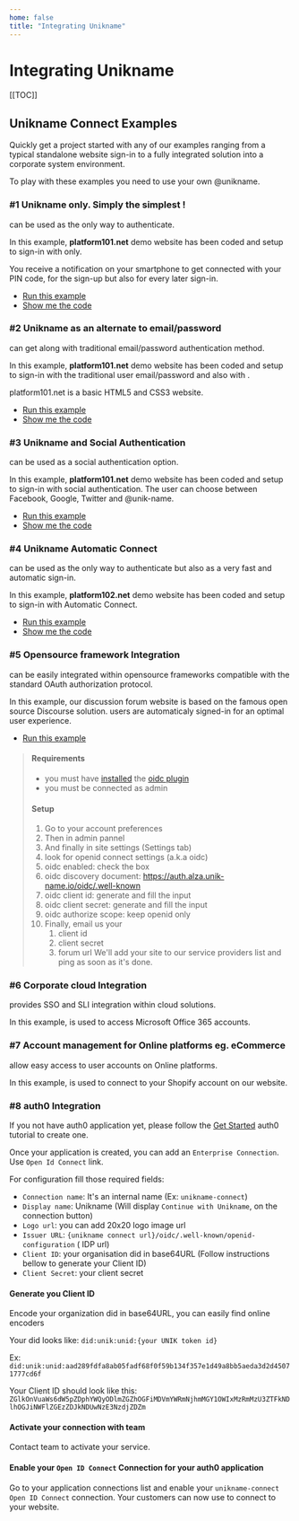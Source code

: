 ```yaml
---
home: false
title: "Integrating Unikname"
---
```


# Integrating Unikname

[[TOC]]

## Unikname Connect Examples

Quickly get a project started with any of our examples ranging from a typical standalone website sign-in to a fully integrated solution into a corporate system environment.

To play with these examples you need to use your own @unikname.

### #1 Unikname only. Simply the simplest !

<Uniknameconnect/> can be used as the only way to authenticate.

In this example, **platform101.net** demo website has been coded and setup to sign-in with <unikname/> only.

You receive a notification on your smartphone to get connected with your PIN code, for the sign-up but also for every later sign-in.

- [Run this example](https://www.platform101.net/)
- [Show me the code](https://github.com/unik-name/platform10x.net/blob/35498f0b9bea3f62426f6c2a4346629df4f8c27b/server.js)

### #2 Unikname as an alternate to email/password

<uniknameconnect/> can get along with traditional email/password authentication method.

In this example, **platform101.net** demo website has been coded and setup to sign-in with the traditional user email/password and also with <uniknameconnect/>.

platform101.net is a basic HTML5 and CSS3 website.

- [Run this example](https://www.platform101.net/)
- [Show me the code](https://github.com/unik-name/platform10x.net/blob/35498f0b9bea3f62426f6c2a4346629df4f8c27b/server.js)

### #3 Unikname and Social Authentication

<uniknameconnect/> can be used as a social authentication option.

In this example, **platform101.net** demo website has been coded and setup to sign-in with social authentication. The user can choose between Facebook, Google, Twitter and @unik-name.

- [Run this example](https://www.platform101.net/)
- [Show me the code](https://github.com/unik-name/platform10x.net/blob/35498f0b9bea3f62426f6c2a4346629df4f8c27b/server.js)

### #4 Unikname Automatic Connect

<uniknameconnect/> can be used as the only way to authenticate but also as a very fast and automatic sign-in.

In this example, **platform102.net** demo website has been coded and setup to sign-in with Automatic Connect.

- [Run this example](https://www.platform102.net/connectSocialAuthent)
- [Show me the code](https://github.com/unik-name/platform10x.net/blob/35498f0b9bea3f62426f6c2a4346629df4f8c27b/server.js)

### #5 Opensource framework Integration

<uniknameconnect/> can be easily integrated within opensource frameworks compatible with the standard OAuth authorization protocol.

In this example, our discussion forum website is based on the famous open source Discourse solution. <unikname/> users are automaticaly signed-in for an optimal user experience.

- [Run this example](https://forum.unik-name.com/)

> #### Requirements
> 
> - you must have [installed](https://meta.discourse.org/t/install-plugins-in-discourse/19157) the [oidc plugin](https://github.com/discourse/discourse-openid-connect)
> - you must be connected as admin
>
> #### Setup
> 1. Go to your account preferences
> 1. Then in admin pannel
> 1. And finally in site settings (Settings tab)
> 1. look for openid connect settings (a.k.a oidc)
> 1. oidc enabled: check the box
> 1. oidc discovery document: https://auth.alza.unik-name.io/oidc/.well-known
> 1. oidc client id: generate and fill the input
> 1. oidc client secret: generate and fill the input
> 1. oidc authorize scope: keep openid only
> 1. Finally, email us your
>    1. client id
>    1. client secret
>    1. forum url
>    We'll add your site to our service providers list and ping as soon as it's done.

### #6 Corporate cloud Integration

<uniknameConnect/> provides SSO and SLI integration within cloud solutions.

In this example, <uniknameconnect/> is used to access Microsoft Office 365 accounts.

### #7 Account management for Online platforms eg. eCommerce

<uniknameconnect/> allow easy access to user accounts on Online platforms.

In this example, <nikname/> is used to connect to your Shopify account on our website.

### #8 auth0 Integration

If you not have auth0 application yet, please follow the [Get Started](https://auth0.com/docs/quickstarts) auth0 tutorial to create one.

Once your application is created, you can add an `Enterprise Connection`. Use `Open Id Connect` link.

For <uniknameconnect/> configuration fill those required fields:
- `Connection name`: It's an internal name (Ex: `unikname-connect`)
- `Display name`: Unikname (Will display `Continue with Unikname`, on the connection button)
- `Logo url`: you can add 20x20 <uniknameconnect/> logo image url
- `Issuer URL`: `{unikname connect url}/oidc/.well-known/openid-configuration` (<uniknameconnect/> IDP url)
- `Client ID`: your organisation did in base64URL (Follow instructions bellow to generate your Client ID)
- `Client Secret`: your client secret

#### Generate you Client ID

Encode your organization did in base64URL, you can easily find online encoders

Your did looks like: `did:unik:unid:{your UNIK token id}`

Ex: `did:unik:unid:aad289fdfa8ab05fadf68f0f59b134f357e1d49a8bb5aeda3d2d45071777cd6f`

Your Client ID should look like this: `ZGlkOnVuaWs6dW5pZDphYWQyODlmZGZhOGFiMDVmYWRmNjhmMGY1OWIxMzRmMzU3ZTFkNDlhOGJiNWFlZGEzZDJkNDUwNzE3NzdjZDZm`

#### Activate your connection with <uniknameconnect/> team

Contact <uniknameconnect/> team to activate your service.

#### Enable your `Open ID Connect` Connection for your auth0 application

Go to your application connections list and enable your `unikname-connect` `Open ID Connect` connection. Your customers can now use <uniknameconnect/> to connect to your website.


